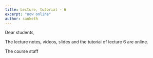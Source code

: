```yaml
---
title: Lecture, tutorial - 6
excerpt: "now online"
author: sanketh
---
```


Dear students,

The lecture notes, videos, slides and the tutorial of lecture 6 are online.


The course staff